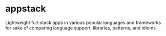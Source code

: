 appstack
====

Lightweight full-stack apps in various popular languages and frameworks for sake of comparing language support, libraries, patterns, and idioms
